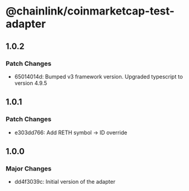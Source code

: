 # @chainlink/coinmarketcap-test-adapter

## 1.0.2

### Patch Changes

- 65014014d: Bumped v3 framework version. Upgraded typescript to version 4.9.5

## 1.0.1

### Patch Changes

- e303dd766: Add RETH symbol -> ID override

## 1.0.0

### Major Changes

- dd4f3039c: Initial version of the adapter
